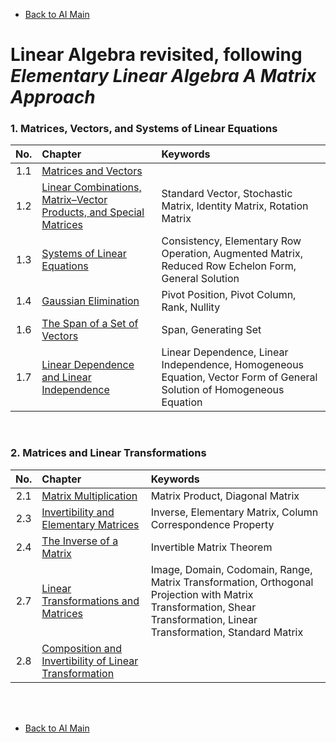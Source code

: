 * [Back to AI Main](../../README.md)

# Linear Algebra revisited, following *Elementary Linear Algebra A Matrix Approach*

### 1. Matrices, Vectors, and Systems of Linear Equations   
|No.|Chapter|Keywords|
|:-:|:------|:-------|
|1.1|[Matrices and Vectors](./ch01/01/note.md)||
|1.2|[Linear Combinations, Matrix–Vector Products, and Special Matrices](./ch01/02/note.md)|Standard Vector, Stochastic Matrix, Identity Matrix, Rotation Matrix|
|1.3|[Systems of Linear Equations](./ch01/03/note.md)|Consistency, Elementary Row Operation, Augmented Matrix, Reduced Row Echelon Form, General Solution|
|1.4|[Gaussian Elimination](./ch01/04/note.md)|Pivot Position, Pivot Column, Rank, Nullity|
|1.6|[The Span of a Set of Vectors](./ch01/06/note.md)|Span, Generating Set|
|1.7|[Linear Dependence and Linear Independence](./ch01/07/note.md)|Linear Dependence, Linear Independence, Homogeneous Equation, Vector Form of General Solution of Homogeneous Equation|

<br>

### 2. Matrices and Linear Transformations
|No.|Chapter|Keywords|
|:-:|:------|:-------|
|2.1|[Matrix Multiplication](./ch02/01/note.md)|Matrix Product, Diagonal Matrix|
|2.3|[Invertibility and Elementary Matrices](./ch02/03/note.md)|Inverse, Elementary Matrix, Column Correspondence Property|
|2.4|[The Inverse of a Matrix](./ch02/04/note.md)|Invertible Matrix Theorem|
|2.7|[Linear Transformations and Matrices](./ch02/07/note.md)|Image, Domain, Codomain, Range, Matrix Transformation, Orthogonal Projection with Matrix Transformation, Shear Transformation, Linear Transformation, Standard Matrix|
|2.8|[Composition and Invertibility of Linear Transformation](./ch02/08/note.md)||




<br><br>

* [Back to AI Main](../../README.md)